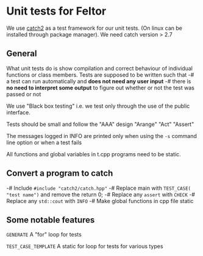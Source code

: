 # Unit tests for Feltor


We use [catch2](https://github.com/catchorg/Catch2) as a test framework for our unit tests.
(On linux can be installed through package manager).
We need catch version > 2.7

## General

What unit tests do is show compilation and correct behaviour of individual functions or class members.
Tests are supposed to be written such that
 -# a test can run automatically and **does not need any user input**
 -# there is **no need to interpret some output** to figure out whether or not the test was passed or not

We use "Black box testing" i.e. we test only through the use of the public interface.

Tests should be small and follow the "AAA" design "Arange" "Act" "Assert"

The messages logged in INFO are printed only when using the `-s` command line option or when a test fails


All functions and global variables in t.cpp programs need to be static.

## Convert a program to catch

 -# Include `#include "catch2/catch.hpp"`
 -# Replace main with `TEST_CASE( "test name")` and remove the return 0;
 -# Replace any `assert` with `CHECK`
 -# Replace any `std::cout` with `INFO`
 -# Make global functions in cpp file static

## Some notable features
`GENERATE` A "for" loop for tests

`TEST_CASE_TEMPLATE` A static for loop for tests for various types
